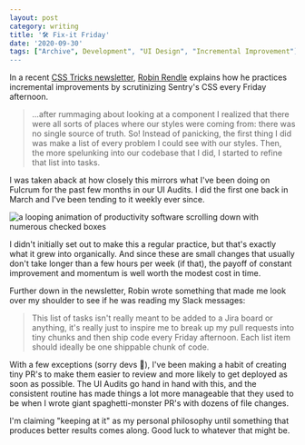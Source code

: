 ```yaml
---
layout: post
category: writing
title: '🛠 Fix-it Friday'
date: '2020-09-30'
tags: ["Archive", Development", "UI Design", "Incremental Improvement"]
---
```


In a recent [CSS Tricks newsletter](https://css-tricks.com/newsletter/217-small-changes-in-the-right-direction/), [Robin Rendle](https://twitter.com/robinrendle) explains how he practices incremental improvements by scrutinizing Sentry's CSS every Friday afternoon.

> ...after rummaging about looking at a component I realized that there were all sorts of places where our styles were coming from: there was no single source of truth. So! Instead of panicking, the first thing I did was make a list of every problem I could see with our styles. Then, the more spelunking into our codebase that I did, I started to refine that list into tasks.

<!--more-->

I was taken aback at how closely this mirrors what I've been doing on Fulcrum for the past few months in our UI Audits. I did the first one back in March and I've been tending to it weekly ever since. 

![a looping animation of productivity software scrolling down with numerous checked boxes](https://campbell17.s3.amazonaws.com/posts/ui-audits.gif)

I didn't initially set out to make this a regular practice, but that's exactly what it grew into organically. And since these are small changes that usually don't take longer than a few hours per week (if that), the payoff of constant improvement and momentum is well worth the modest cost in time.

Further down in the newsletter, Robin wrote something that made me look over my shoulder to see if he was reading my Slack messages:

> This list of tasks isn't really meant to be added to a Jira board or anything, it's really just to inspire me to break up my pull requests into tiny chunks and then ship code every Friday afternoon. Each list item should ideally be one shippable chunk of code.

With a few exceptions (sorry devs 😬), I've been making a habit of creating tiny PR's to make them easier to review and more likely to get deployed as soon as possible. The UI Audits go hand in hand with this, and the consistent routine has made things a lot more manageable that they used to be when I wrote giant spaghetti-monster PR's with dozens of file changes.

I'm claiming "keeping at it" as my personal philosophy until something that produces better results comes along. Good luck to whatever that might be.
